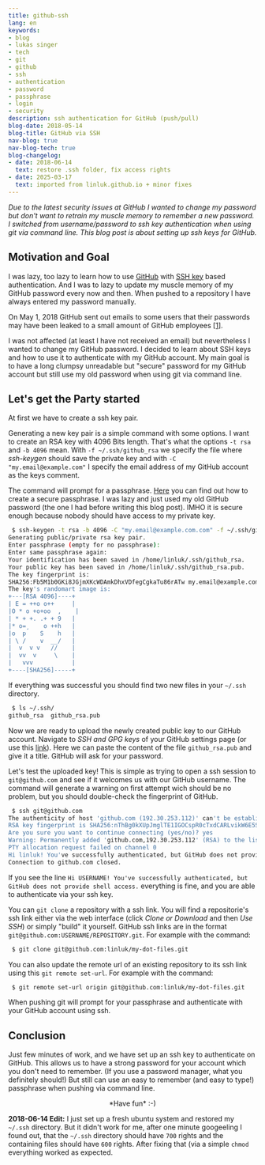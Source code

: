 ```yaml
---
title: github-ssh
lang: en
keywords:
- blog
- lukas singer
- tech
- git
- github
- ssh
- authentication
- password
- passphrase
- login
- security
description: ssh authentication for GitHub (push/pull)
blog-date: 2018-05-14
blog-title: GitHub via SSH
nav-blog: true
nav-blog-tech: true
blog-changelog:
- date: 2018-06-14
  text: restore .ssh folder, fix access rights
- date: 2025-03-17
  text: imported from linluk.github.io + minor fixes
---
```


*Due to the latest security issues at GitHub I wanted to change my password but
don't want to retrain my muscle memory to remember a new password.
I switched from username/password to ssh key authentication when using git via
command line. This blog post is about setting up ssh keys for GitHub.*


Motivation and Goal
-------------------

I was lazy, too lazy to learn how to use [GitHub](https://github.com/) with [SSH
key](https://en.wikipedia.org/wiki/Secure_Shell) based authentication. And I
was to lazy to update my muscle memory of my GitHub password every now and then.
When pushed to a repository I have always entered my password manually.

On May 1, 2018 GitHub sent out emails to some users that their passwords may have
been leaked to a small amount of GitHub employees
[[1]](https://www.bleepingcomputer.com/news/security/github-accidentally-recorded-some-plaintext-passwords-in-its-internal-logs/).

I was not affected (at least I have not received an email) but nevertheless I
wanted to change my GitHub password. I decided to learn about SSH keys and how
to use it to authenticate with my GitHub account. My main goal is to have a
long clumpsy unreadable but "secure" password for my GitHub account but still
use my old password when using git via command line.


Let's get the Party started
---------------------------

At first we have to create a ssh key pair.

Generating a new key pair is a simple command with some options.
I want to create an RSA key with 4096 Bits length. That's what the options `-t
rsa` and `-b 4096` mean. With `-f ~/.ssh/github_rsa` we specify the file where
*ssh-keygen* should save the private key and with `-C "my.email@example.com"` I
specify the email address of my GitHub account as the keys comment.

The command will prompt for a passphrase. [Here](http://www.useapassphrase.com/)
you can find out how to create a secure passphrase. I was lazy and just used my
old GitHub password (the one I had before writing this blog post). IMHO it is
secure enough because nobody should have access to my private key.

```bash
 $ ssh-keygen -t rsa -b 4096 -C "my.email@example.com.com" -f ~/.ssh/github_rsa
Generating public/private rsa key pair.
Enter passphrase (empty for no passphrase): 
Enter same passphrase again: 
Your identification has been saved in /home/linluk/.ssh/github_rsa.
Your public key has been saved in /home/linluk/.ssh/github_rsa.pub.
The key fingerprint is:
SHA256:Fb5M1b0GKi8JGjmXKcWDAmkDhxVDfegCgkaTu86rATw my.email@example.com
The key's randomart image is:
+---[RSA 4096]----+
| E = ++o o++     |
|O * o +o+oo  ,    |
| * + +. .+ + 9   |
|* o=¸    o ++h   |
|o  p    S    h   |
| \ /    v  __/   |
|  v  v v   //    |
|  vv  v     \    |
|   vvv           |
+----[SHA256]-----+
```

If everything was successful you should find two new files in your `~/.ssh`
directory.

```bash
 $ ls ~/.ssh/
github_rsa  github_rsa.pub
```

Now we are ready to upload the newly created public key to our GitHub account.
Navigate to *SSH and GPG keys* of your GitHub settings page (or use this
[link](https://github.com/settings/keys)). Here we can paste the content of the
file `github_rsa.pub` and give it a title. GitHub will ask for your password.

Let's test the uploaded key! This is simple as trying to open a ssh session to
`git@github.com` and see if it welcomes us with our GitHub username. The
command will generate a warning on first attempt wich should be no problem, but
you should double-check the fingerprint of GitHub.

```bash
 $ ssh git@github.com
The authenticity of host 'github.com (192.30.253.112)' can't be established.
RSA key fingerprint is SHA256:nThBg0kXUpJmglTE1IGOCspR0cTxdCARLvikW6E5Sv8.
Are you sure you want to continue connecting (yes/no)? yes
Warning: Permanently added 'github.com,192.30.253.112' (RSA) to the list of known hosts.
PTY allocation request failed on channel 0
Hi linluk! You've successfully authenticated, but GitHub does not provide shell access.
Connection to github.com closed.
```

If you see the line `Hi USERNAME! You've successfully authenticated, but GitHub
does not provide shell access.` everything is fine, and you are able to
authenticate via your ssh key.

You can `git clone` a repository with a ssh link. You will find a repositorie's
ssh link either via the web interface (click *Clone or Download* and then *Use
SSH*) or simply "build" it yourself. GitHub ssh links are in the format
`git@github.com:USERNAME/REPOSITORY.git`. For example with the command:

```bash
 $ git clone git@github.com:linluk/my-dot-files.git
```

You can also update the remote url of an existing repository to its ssh link
using this `git remote set-url`. For example with the command:

```bash
 $ git remote set-url origin git@github.com:linluk/my-dot-files.git
```

When pushing git will prompt for your passphrase and authenticate with your
GitHub account using ssh.



Conclusion
----------

Just few minutes of work, and we have set up an ssh key to authenticate on
GitHub. This allows us to have a strong password for your account which you
don't need to remember. (If you use a password manager, what you definitely
should!) But still can use an easy to remember (and easy to type!) passphrase
when pushing via command line.


<center>
*Have fun* :-)
</center>


**2018-06-14 Edit:** I just set up a fresh ubuntu system and restored my `~/.ssh`
directory. But it didn't work for me, after one minute googeeling I found out,
that the `~/.ssh` directory should have `700` rights and the containing files
should have `600` rights. After fixing that (via a simple `chmod` everything
worked as expected.





